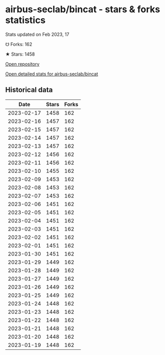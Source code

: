 # airbus-seclab/bincat - stars & forks statistics

Stats updated on Feb 2023, 17

☋ Forks: 162

★ Stars: 1458

[Open repository](https://github.com/airbus-seclab/bincat)

[Open detailed stats for airbus-seclab/bincat](https://reviewgithub.com/rep/airbus-seclab/bincat)

## Historical data
| Date | Stars | Forks |
|------|-------|-------|
| 2023-02-17 | 1458 | 162 | 
| 2023-02-16 | 1457 | 162 | 
| 2023-02-15 | 1457 | 162 | 
| 2023-02-14 | 1457 | 162 | 
| 2023-02-13 | 1457 | 162 | 
| 2023-02-12 | 1456 | 162 | 
| 2023-02-11 | 1456 | 162 | 
| 2023-02-10 | 1455 | 162 | 
| 2023-02-09 | 1453 | 162 | 
| 2023-02-08 | 1453 | 162 | 
| 2023-02-07 | 1453 | 162 | 
| 2023-02-06 | 1451 | 162 | 
| 2023-02-05 | 1451 | 162 | 
| 2023-02-04 | 1451 | 162 | 
| 2023-02-03 | 1451 | 162 | 
| 2023-02-02 | 1451 | 162 | 
| 2023-02-01 | 1451 | 162 | 
| 2023-01-30 | 1451 | 162 | 
| 2023-01-29 | 1449 | 162 | 
| 2023-01-28 | 1449 | 162 | 
| 2023-01-27 | 1449 | 162 | 
| 2023-01-26 | 1449 | 162 | 
| 2023-01-25 | 1449 | 162 | 
| 2023-01-24 | 1448 | 162 | 
| 2023-01-23 | 1448 | 162 | 
| 2023-01-22 | 1448 | 162 | 
| 2023-01-21 | 1448 | 162 | 
| 2023-01-20 | 1448 | 162 | 
| 2023-01-19 | 1448 | 162 | 


